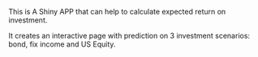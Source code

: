 This is A Shiny APP that can help to calculate expected return on investment.

It creates an interactive page with prediction on 3 investment scenarios: bond, fix income and US Equity.